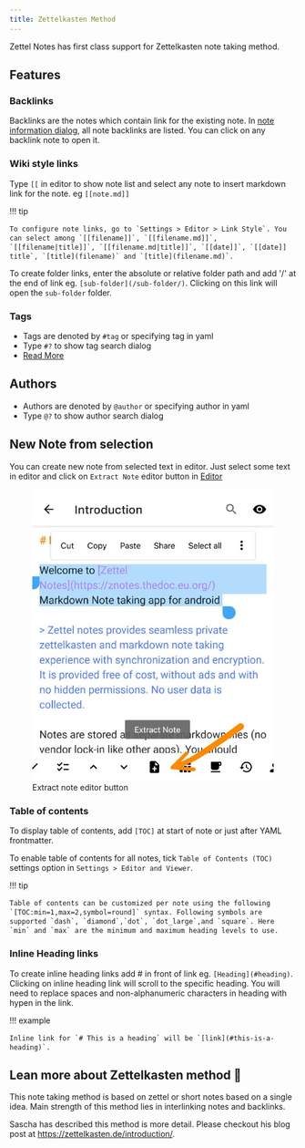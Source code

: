 ```yaml
---
title: Zettelkasten Method
---
```


Zettel Notes has first class support for Zettelkasten note taking method.

## Features

### Backlinks

Backlinks are the notes which contain link for the existing note. In [note information dialog](../index.md#note-information), all note backlinks are listed. You can click on any backlink note to open it.

### Wiki style links

Type `[[` in editor to show note list and select any note to insert markdown link for the note. eg `[[note.md]]`

!!! tip

    To configure note links, go to `Settings > Editor > Link Style`. You can select among `[[filename]]`, `[[filename.md]]`, `[[filename|title]]`, `[[filename.md|title]]`, `[[date]]`, `[[date]] title`, `[title](filename)` and `[title](filename.md)`.

To create folder links, enter the absolute or relative folder path and add '/' at the end of link eg. `[sub-folder](/sub-folder/)`. Clicking on this link will open the `sub-folder` folder.

### Tags

- Tags are denoted by `#tag` or specifying tag in yaml
- Type `#?` to show tag search dialog
- [Read More](tags.md)

## Authors

- Authors are denoted by `@author` or specifying author in yaml
- Type `@?` to show author search dialog

## New Note from selection

You can create new note from selected text in editor. Just select some text in editor and click on `Extract Note` editor button in [Editor](../editor/index.md)

<figure>
<img src="/assets/img/editor-buttons-extract-note.jpeg" alt="Extract Note"/>
 <figcaption>Extract note editor button</figcaption>
</figure>

### Table of contents

To display table of contents, add `[TOC]` at start of note or just after YAML frontmatter.

To enable table of contents for all notes, tick `Table of Contents (TOC)` settings option in `Settings > Editor and Viewer`.

!!! tip

    Table of contents can be customized per note using the following `[TOC:min=1,max=2,symbol=round]` syntax. Following symbols are supported `dash`, `diamond`,`dot`, `dot_large`,and `square`. Here `min` and `max` are the minimum and maximum heading levels to use.

### Inline Heading links

To create inline heading links add # in front of link eg. `[Heading](#heading)`. Clicking on inline heading link will scroll to the specific heading. You will need to replace spaces and non-alphanumeric characters in heading with hypen in the link. 

!!! example

    Inline link for `# This is a heading` will be `[link](#this-is-a-heading)`.

## Lean more about Zettelkasten method 📖

This note taking method is based on zettel or short notes based on a single idea. Main strength of this method lies in interlinking notes and backlinks.

Sascha has described this method is more detail. Please checkout his blog post at https://zettelkasten.de/introduction/.
